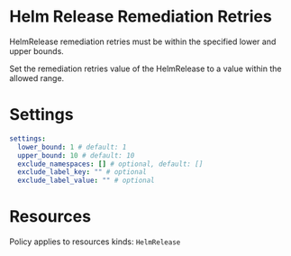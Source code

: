 # Helm Release Remediation Retries

HelmRelease remediation retries must be within the specified lower and upper bounds.

Set the remediation retries value of the HelmRelease to a value within the allowed range.

# Settings

```yaml
settings:
  lower_bound: 1 # default: 1
  upper_bound: 10 # default: 10
  exclude_namespaces: [] # optional, default: []
  exclude_label_key: "" # optional
  exclude_label_value: "" # optional
```

# Resources

Policy applies to resources kinds:
`HelmRelease`
